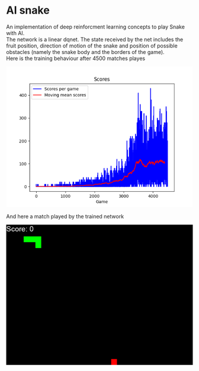 # AI snake
 An implementation of deep reinforcment learning concepts to play Snake with AI.<br>
 The network is a linear dqnet. The state received by the net includes the fruit position, direction of motion of the snake and position of possible obstacles (namely the snake body and the borders of the game). <br>
 Here is the training behaviour after 4500 matches playes

 ![train](results/Scores.png)

 And here a match played by the trained network

 ![game](results/match.gif)
